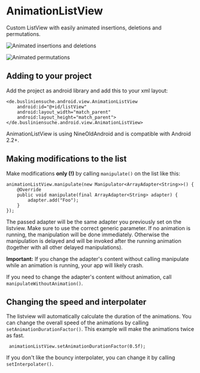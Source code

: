 AnimationListView
=================

Custom ListView with easily animated insertions, deletions and permutations.

![](https://raw.githubusercontent.com/cypressious/AnimationListView/master/gifs/change.gif "Animated insertions and deletions")

![](https://raw.githubusercontent.com/cypressious/AnimationListView/master/gifs/permutate.gif "Animated permutations")


## Adding to your project

Add the project as android library and add this to your xml layout:

    <de.busliniensuche.android.view.AnimationListView
        android:id="@+id/listView"
        android:layout_width="match_parent"
        android:layout_height="match_parent">
    </de.busliniensuche.android.view.AnimationListView>
    
AnimationListView is using NineOldAndroid and is compatible with Android 2.2+.
    
## Making modifications to the list

Make modifications **only (!)** by calling `manipulate()` on the list like this:

    animationListView.manipulate(new Manipulator<ArrayAdapter<String>>() {
        @Override
        public void manipulate(final ArrayAdapter<String> adapter) {
            adapter.add("Foo");
        }
    });
    
The passed adapter will be the same adapter you previously set on the listview. Make sure to use the correct generic parameter. If no animation is running, the manipulation will be done immediately. Otherwise the manipulation is delayed and will be invoked after the running animation (together with all other delayed manipulations).

**Important:** If you change the adapter's content without calling manipulate while an animation is running, your app will likely crash.

If you need to change the adapter's content without animation, call `manipulateWithoutAnimation()`.

## Changing the speed and interpolater

The listview will automatically calculate the duration of the animations. You can change the overall speed of the animations by calling `setAnimationDurationFactor()`. This example will make the animations twice as fast.

     animationListView.setAnimationDurationFactor(0.5f);
     
If you don't like the bouncy interpolater, you can change it by calling `setInterpolater()`.

